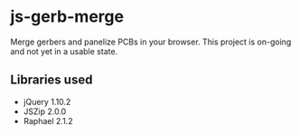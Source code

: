 js-gerb-merge
=============

Merge gerbers and panelize PCBs in your browser. This project is on-going and not yet in a usable state.

Libraries used
--------------

- jQuery 1.10.2
- JSZip 2.0.0
- Raphael 2.1.2
